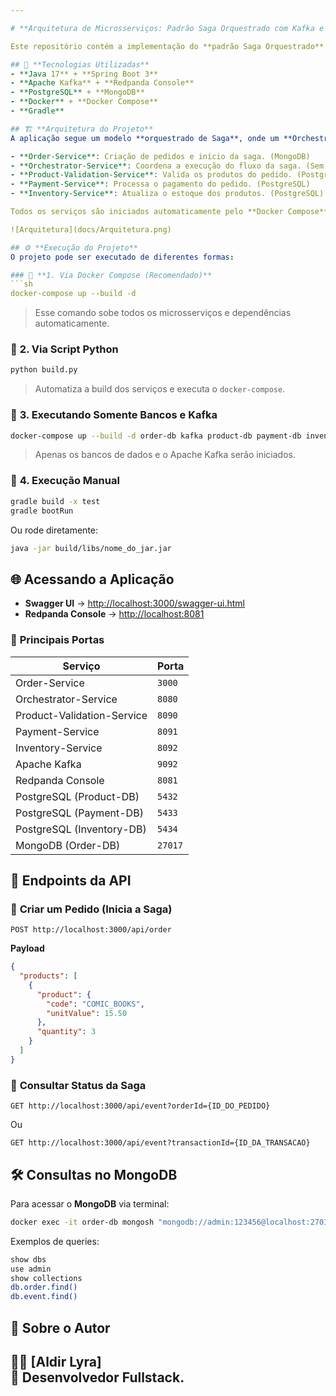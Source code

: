 ```yaml
---

# **Arquitetura de Microsserviços: Padrão Saga Orquestrado com Kafka e Spring Boot**

Este repositório contém a implementação do **padrão Saga Orquestrado** utilizando **Apache Kafka** e **Spring Boot**. O projeto faz parte dos estudos realizados no curso da **Udemy** e demonstra uma arquitetura de microsserviços baseada em eventos, garantindo consistência distribuída.

## 🚀 **Tecnologias Utilizadas**
- **Java 17** + **Spring Boot 3**
- **Apache Kafka** + **Redpanda Console**
- **PostgreSQL** + **MongoDB**
- **Docker** + **Docker Compose**
- **Gradle** 

## 🏗️ **Arquitetura do Projeto**
A aplicação segue um modelo **orquestrado de Saga**, onde um **Orchestrator-Service** gerencia os estados e interações entre os microsserviços:

- **Order-Service**: Criação de pedidos e início da saga. (MongoDB)
- **Orchestrator-Service**: Coordena a execução do fluxo da saga. (Sem banco)
- **Product-Validation-Service**: Valida os produtos do pedido. (PostgreSQL)
- **Payment-Service**: Processa o pagamento do pedido. (PostgreSQL)
- **Inventory-Service**: Atualiza o estoque dos produtos. (PostgreSQL)

Todos os serviços são iniciados automaticamente pelo **Docker Compose**.

![Arquitetura](docs/Arquitetura.png)

## ⚙️ **Execução do Projeto**
O projeto pode ser executado de diferentes formas:

### 🔹 **1. Via Docker Compose (Recomendado)**
```sh
docker-compose up --build -d
```
> Esse comando sobe todos os microsserviços e dependências automaticamente.

### 🔹 **2. Via Script Python**
```sh
python build.py
```
> Automatiza a build dos serviços e executa o `docker-compose`.

### 🔹 **3. Executando Somente Bancos e Kafka**
```sh
docker-compose up --build -d order-db kafka product-db payment-db inventory-db
```
> Apenas os bancos de dados e o Apache Kafka serão iniciados.

### 🔹 **4. Execução Manual**
```sh
gradle build -x test
gradle bootRun
```
Ou rode diretamente:
```sh
java -jar build/libs/nome_do_jar.jar
```

## 🌐 **Acessando a Aplicação**
- **Swagger UI** → [http://localhost:3000/swagger-ui.html](http://localhost:3000/swagger-ui.html)
- **Redpanda Console** → [http://localhost:8081](http://localhost:8081)

### 📌 **Principais Portas**
| Serviço                     | Porta  |
|-----------------------------|--------|
| Order-Service               | `3000` |
| Orchestrator-Service        | `8080` |
| Product-Validation-Service  | `8090` |
| Payment-Service             | `8091` |
| Inventory-Service           | `8092` |
| Apache Kafka                | `9092` |
| Redpanda Console            | `8081` |
| PostgreSQL (Product-DB)     | `5432` |
| PostgreSQL (Payment-DB)     | `5433` |
| PostgreSQL (Inventory-DB)   | `5434` |
| MongoDB (Order-DB)          | `27017` |

## 📝 **Endpoints da API**
### 🔹 **Criar um Pedido (Inicia a Saga)**
```http
POST http://localhost:3000/api/order
```
**Payload**
```json
{
  "products": [
    {
      "product": {
        "code": "COMIC_BOOKS",
        "unitValue": 15.50
      },
      "quantity": 3
    }
  ]
}
```

### 🔹 **Consultar Status da Saga**
```http
GET http://localhost:3000/api/event?orderId={ID_DO_PEDIDO}
```
Ou
```http
GET http://localhost:3000/api/event?transactionId={ID_DA_TRANSACAO}
```

## 🛠️ **Consultas no MongoDB**
Para acessar o **MongoDB** via terminal:
```sh
docker exec -it order-db mongosh "mongodb://admin:123456@localhost:27017"
```
Exemplos de queries:
```sh
show dbs
use admin
show collections
db.order.find()
db.event.find()
```

## 📌 **Sobre o Autor**
👨‍💻 **[Aldir Lyra]**  
🚀 Desenvolvedor Fullstack.
---
```

